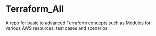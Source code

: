 # Terraform_All
A repo for basic to advanced Terraform concepts such as Modules for various AWS resources, test cases and scenarios.
